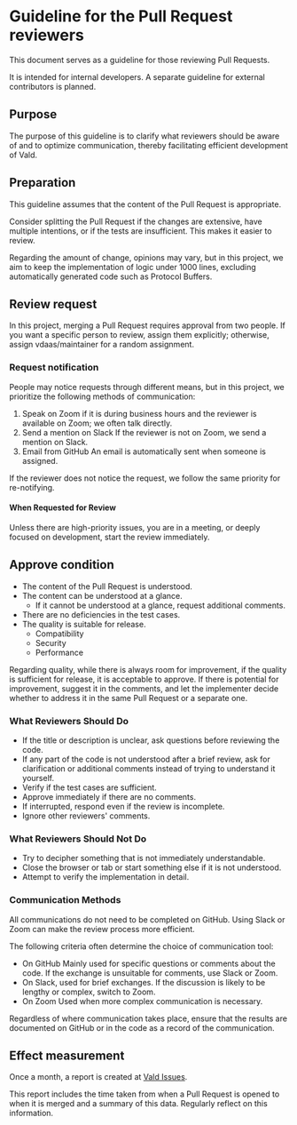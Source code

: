 # Guideline for the Pull Request reviewers

This document serves as a guideline for those reviewing Pull Requests.

It is intended for internal developers. A separate guideline for external contributors is planned.

## Purpose

The purpose of this guideline is to clarify what reviewers should be aware of and to optimize communication, thereby facilitating efficient development of Vald.

## Preparation

This guideline assumes that the content of the Pull Request is appropriate.

Consider splitting the Pull Request if the changes are extensive, have multiple intentions, or if the tests are insufficient. This makes it easier to review.

Regarding the amount of change, opinions may vary, but in this project, we aim to keep the implementation of logic under 1000 lines, excluding automatically generated code such as Protocol Buffers.

## Review request

In this project, merging a Pull Request requires approval from two people. If you want a specific person to review, assign them explicitly; otherwise, assign vdaas/maintainer for a random assignment.

### Request notification

People may notice requests through different means, but in this project, we prioritize the following methods of communication:

1. Speak on Zoom if it is during business hours and the reviewer is available on Zoom; we often talk directly.
1. Send a mention on Slack If the reviewer is not on Zoom, we send a mention on Slack.
1. Email from GitHub An email is automatically sent when someone is assigned.

If the reviewer does not notice the request, we follow the same priority for re-notifying.

#### When Requested for Review

Unless there are high-priority issues, you are in a meeting, or deeply focused on development, start the review immediately.

## Approve condition

- The content of the Pull Request is understood.
- The content can be understood at a glance.
  - If it cannot be understood at a glance, request additional comments.
- There are no deficiencies in the test cases.
- The quality is suitable for release.
  - Compatibility
  - Security
  - Performance

Regarding quality, while there is always room for improvement, if the quality is sufficient for release, it is acceptable to approve. If there is potential for improvement, suggest it in the comments, and let the implementer decide whether to address it in the same Pull Request or a separate one.

### What Reviewers Should Do

- If the title or description is unclear, ask questions before reviewing the code.
- If any part of the code is not understood after a brief review, ask for clarification or additional comments instead of trying to understand it yourself.
- Verify if the test cases are sufficient.
- Approve immediately if there are no comments.
- If interrupted, respond even if the review is incomplete.
- Ignore other reviewers' comments.

### What Reviewers Should Not Do

- Try to decipher something that is not immediately understandable.
- Close the browser or tab or start something else if it is not understood.
- Attempt to verify the implementation in detail.

### Communication Methods

All communications do not need to be completed on GitHub. Using Slack or Zoom can make the review process more efficient.

The following criteria often determine the choice of communication tool:

- On GitHub Mainly used for specific questions or comments about the code. If the exchange is unsuitable for comments, use Slack or Zoom.
- On Slack, used for brief exchanges. If the discussion is likely to be lengthy or complex, switch to Zoom.
- On Zoom Used when more complex communication is necessary.

Regardless of where communication takes place, ensure that the results are documented on GitHub or in the code as a record of the communication.

## Effect measurement

Once a month, a report is created at [Vald Issues](https://github.com/vdaas/vald/issues).

This report includes the time taken from when a Pull Request is opened to when it is merged and a summary of this data. Regularly reflect on this information.
